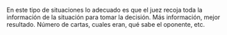 En este tipo de situaciones lo adecuado es que el juez recoja toda la información de la situación para tomar la decisión. Más información, mejor resultado. Número de cartas, cuales eran, qué sabe el oponente, etc.